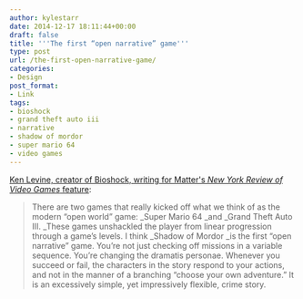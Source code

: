 ```yaml
---
author: kylestarr
date: 2014-12-17 18:11:44+00:00
draft: false
title: '''The first “open narrative” game'''
type: post
url: /the-first-open-narrative-game/
categories:
- Design
post_format:
- Link
tags:
- bioshock
- grand theft auto iii
- narrative
- shadow of mordor
- super mario 64
- video games
---
```


[Ken Levine, creator of Bioshock, writing for Matter's _New York Review of Video Games_ feature](https://medium.com/matter/the-road-goes-ever-on-105f33453e55):


<blockquote>There are two games that really kicked off what we think of as the modern “open world” game: _Super Mario 64 _and _Grand Theft Auto III. _These games unshackled the player from linear progression through a game’s levels. I think _Shadow of Mordor _is the first “open narrative” game. You’re not just checking off missions in a variable sequence. You’re changing the dramatis personae. Whenever you succeed or fail, the characters in the story respond to your actions, and not in the manner of a branching “choose your own adventure.” It is an excessively simple, yet impressively flexible, crime story.</blockquote>
